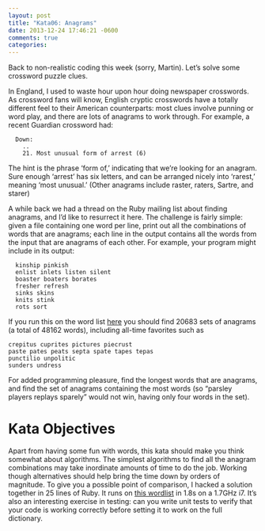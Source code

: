 ```yaml
---
layout: post
title: "Kata06: Anagrams"
date: 2013-12-24 17:46:21 -0600
comments: true
categories: 
---
```


Back to non-realistic coding this week (sorry, Martin). Let’s solve
some crossword puzzle clues.

<!-- more -->

In England, I used to waste hour upon hour doing newspaper
crosswords. As crossword fans will know, English cryptic crosswords
have a totally different feel to their American counterparts: most
clues involve punning or word play, and there are lots of anagrams to
work through. For example, a recent Guardian crossword had:

```
  Down:
    ..
    21. Most unusual form of arrest (6)
```

The hint is the phrase ‘form of,’ indicating that we’re looking for an
anagram. Sure enough ‘arrest’ has six letters, and can be arranged
nicely into ‘rarest,’ meaning ‘most unusual.’ (Other anagrams include
raster, raters, Sartre, and starer)

A while back we had a thread on the Ruby mailing list about finding
anagrams, and I’d like to resurrect it here. The challenge is fairly
simple: given a file containing one word per line, print out all the
combinations of words that are anagrams; each line in the output
contains all the words from the input that are anagrams of each
other. For example, your program might include in its output:

```
  kinship pinkish
  enlist inlets listen silent
  boaster boaters borates
  fresher refresh
  sinks skins
  knits stink
  rots sort
```

If you run this on the word list [here](/data/wordlist.txt) you should
find 20683 sets of anagrams (a total of 48162 words), including
all-time favorites such as

```
crepitus cuprites pictures piecrust
paste pates peats septa spate tapes tepas
punctilio unpolitic
sunders undress
```

For added programming pleasure, find the longest words that are
anagrams, and find the set of anagrams containing the most words (so
“parsley players replays sparely” would not win, having only four
words in the set).

# Kata Objectives

Apart from having some fun with words, this kata should make you think
somewhat about algorithms. The simplest algorithms to find all the
anagram combinations may take inordinate amounts of time to do the
job. Working though alternatives should help bring the time down by
orders of magnitude. To give you a possible point of comparison, I
hacked a solution together in 25 lines of Ruby. It runs on
[this wordlist](/data/wordlist.txt) in 1.8s on a 1.7GHz i7.
It’s also an interesting exercise in testing: can you write unit tests
to verify that your code is working correctly before setting it to
work on the full dictionary.
